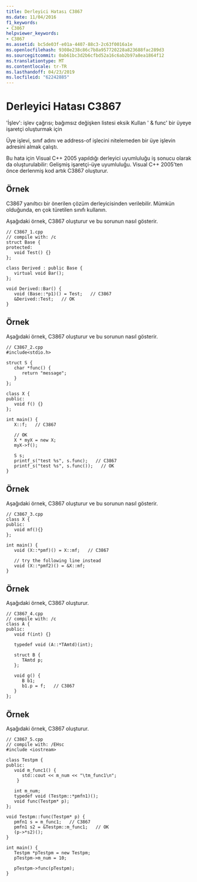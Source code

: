 ```yaml
---
title: Derleyici Hatası C3867
ms.date: 11/04/2016
f1_keywords:
- C3867
helpviewer_keywords:
- C3867
ms.assetid: bc5de03f-e01a-4407-88c3-2c63f0016a1e
ms.openlocfilehash: 9308e238c86c7b8a957720228a823688fac289d3
ms.sourcegitcommit: 0ab61bc3d2b6cfbd52a16c6ab2b97a8ea1864f12
ms.translationtype: MT
ms.contentlocale: tr-TR
ms.lasthandoff: 04/23/2019
ms.locfileid: "62242885"
---
```

# <a name="compiler-error-c3867"></a>Derleyici Hatası C3867

'İşlev': işlev çağrısı; bağımsız değişken listesi eksik Kullan ' & func' bir üyeye işaretçi oluşturmak için

Üye işlevi, sınıf adını ve address-of işlecini nitelemeden bir üye işlevin adresini almak çalıştı.

Bu hata için Visual C++ 2005 yapıldığı derleyici uyumluluğu iş sonucu olarak da oluşturulabilir: Gelişmiş işaretçi-üye uyumluluğu. Visual C++ 2005'ten önce derlenmiş kod artık C3867 oluşturur.

## <a name="example"></a>Örnek

C3867 yanıltıcı bir önerilen çözüm derleyicisinden verilebilir. Mümkün olduğunda, en çok türetilen sınıfı kullanın.

Aşağıdaki örnek, C3867 oluşturur ve bu sorunun nasıl gösterir.

```
// C3867_1.cpp
// compile with: /c
struct Base {
protected:
   void Test() {}
};

class Derived : public Base {
   virtual void Bar();
};

void Derived::Bar() {
   void (Base::*p1)() = Test;   // C3867
   &Derived::Test;   // OK
}
```

## <a name="example"></a>Örnek

Aşağıdaki örnek, C3867 oluşturur ve bu sorunun nasıl gösterir.

```
// C3867_2.cpp
#include<stdio.h>

struct S {
   char *func() {
      return "message";
   }
};

class X {
public:
   void f() {}
};

int main() {
   X::f;   // C3867

   // OK
   X * myX = new X;
   myX->f();

   S s;
   printf_s("test %s", s.func);   // C3867
   printf_s("test %s", s.func());   // OK
}
```

## <a name="example"></a>Örnek

Aşağıdaki örnek, C3867 oluşturur ve bu sorunun nasıl gösterir.

```
// C3867_3.cpp
class X {
public:
   void mf(){}
};

int main() {
   void (X::*pmf)() = X::mf;   // C3867

   // try the following line instead
   void (X::*pmf2)() = &X::mf;
}
```

## <a name="example"></a>Örnek

Aşağıdaki örnek, C3867 oluşturur.

```
// C3867_4.cpp
// compile with: /c
class A {
public:
   void f(int) {}

   typedef void (A::*TAmtd)(int);

   struct B {
      TAmtd p;
   };

   void g() {
      B b1;
      b1.p = f;   // C3867
   }
};
```

## <a name="example"></a>Örnek

Aşağıdaki örnek, C3867 oluşturur.

```
// C3867_5.cpp
// compile with: /EHsc
#include <iostream>

class Testpm {
public:
   void m_func1() {
      std::cout << m_num << "\tm_func1\n";
    }

   int m_num;
   typedef void (Testpm::*pmfn1)();
   void func(Testpm* p);
};

void Testpm::func(Testpm* p) {
   pmfn1 s = m_func1;   // C3867
   pmfn1 s2 = &Testpm::m_func1;   // OK
   (p->*s2)();
}

int main() {
   Testpm *pTestpm = new Testpm;
   pTestpm->m_num = 10;

   pTestpm->func(pTestpm);
}
```